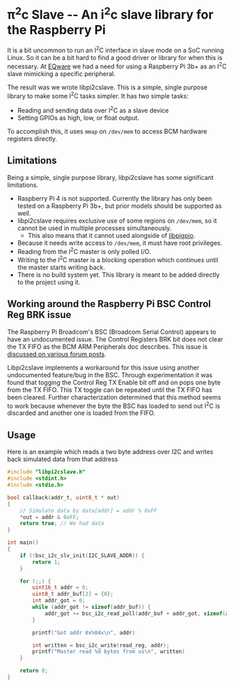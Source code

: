 # π<sup>2</sup>c Slave -- An i<sup>2</sup>c slave library for the Raspberry Pi

It is a bit uncommon to run an I<sup>2</sup>C interface in slave mode on a SoC
running Linux. So it can be a bit hard to find a good driver or library for
when this is necessary. At [EQware](https://www.eqware.net/) we had a need for
using a Raspberry Pi 3b+ as an I<sup>2</sup>C slave mimicking a specific
peripheral.

The result was we wrote libpi2cslave. This is a simple, single purpose library
to make some I<sup>2</sup>C tasks simpler. It has two simple tasks:

* Reading and sending data over I<sup>2</sup>C as a slave device
* Setting GPIOs as high, low, or float output.

To accomplish this, it uses `mmap` on `/dev/mem` to access BCM hardware
registers directly.

## Limitations

Being a simple, single purpose library, libpi2cslave has some significant
limitations.

* Raspberry Pi 4 is not supported. Currently the library has only been tested
  on a Raspberry Pi 3b+, but prior models should be supported as well.
* libpi2cslave requires exclusive use of some regions on `/dev/mem`, so it
  cannot be used in multiple processes simultaneously.
    * This also means that it cannot used alongside of
      [libpigpio](http://abyz.me.uk/rpi/pigpio/).
* Because it needs write access to `/dev/mem`, it must have root privileges.
* Reading from the I<sup>2</sup>C master is only polled I/O.
* Writing to the I<sup>2</sup>C master is a blocking operation which continues
  until the master starts writing back.
* There is no build system yet. This library is meant to be added directly to
  the project using it.

## Working around the Raspberry Pi BSC Control Reg BRK issue

The Raspberry Pi Broadcom's BSC (Broadcom Serial Control) appears to have an
undocumented issue. The Control Registers BRK bit does not clear the TX FIFO as
the BCM ARM Peripherals doc describes. This issue is
[discussed on various forum posts](https://www.raspberrypi.org/forums/viewtopic.php?p=1061380).

Libpi2cslave implements a workaround for this issue using another undocumented
feature/bug in the BSC. Through experimentation it was found that togging the
Control Reg TX Enable bit off and on pops one byte from the TX FIFO. This TX
toggle can be repeated until the TX FIFO has been cleared. Further
characterization determined that this method seems to work because whenever the
byte the BSC has loaded to send out I<sup>2</sup>C is discarded and another one
is loaded from the FIFO.

## Usage

Here is an example which reads a two byte address over I2C and writes back
simulated data from that address

```c
#include "libpi2cslave.h"
#include <stdint.h>
#include <stdio.h>

bool callback(addr_t, uint8_t * out)
{
    // Simulate data by data[addr] = addr % 0xFF
    *out = addr & 0xFF;
    return true; // We had data
}

int main() 
{
    if (!bsc_i2c_slv_init(I2C_SLAVE_ADDR)) {
        return 1;
    }

    for (;;) {
        uint16_t addr = 0;
        uint8_t addr_buf[2] = {0};
        int addr_got = 0;
        while (addr_got != sizeof(addr_buf)) {
            addr_got += bsc_i2c_read_poll(addr_buf + addr_got, sizeof(addr_buf) - addr_got);
        }

        printf("Got addr 0x%04x\n", addr)

        int written = bsc_i2c_write(read_reg, addr);
        printf("Master read %d bytes from us\n", written)
    }

    return 0;
}
```
